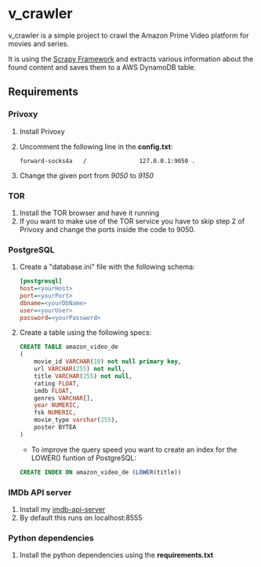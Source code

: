 # v_crawler

v_crawler is a simple project to crawl the Amazon Prime Video platform for movies and series.

It is using the [Scrapy Framework](https://github.com/scrapy/scrapy) and extracts various information about the found content and saves them to a AWS DynamoDB table.

## Requirements

### Privoxy

1. Install Privoxy
2. Uncomment the following line in the **config.txt**:
     
    ```forward-socks4a   /               127.0.0.1:9050 .```

3. Change the given port from _9050_ to _9150_

### TOR

1. Install the TOR browser and have it running
2. If you want to make use of the TOR service you have to skip step 2 of Privoxy and change the ports inside the code to 9050.

### PostgreSQL

1. Create a "database.ini" file with the following schema:

    ```ini
    [postgresql]
    host=<yourHost>
    port=<yourPort>
    dbname=<yourDbName>
    user=<yourUser>
    password=<yourPassword>
    ```
    
2. Create a table using the following specs:

    ```SQL
    CREATE TABLE amazon_video_de
    (
        movie_id VARCHAR(10) not null primary key,
        url VARCHAR(255) not null,
        title VARCHAR(255) not null,
        rating FLOAT,
        imdb FLOAT,
        genres VARCHAR[],
        year NUMERIC,
        fsk NUMERIC,
        movie_type varchar(255),
        poster BYTEA
    )
    ```
    
    - To improve the query speed you want to create an index for the LOWER() funtion of PostgreSQL:
    ```SQL
    CREATE INDEX ON amazon_video_de (LOWER(title))
    ```
    
    
### IMDb API server

1. Install my [imdb-api-server](https://github.com/BreakBB/imdb-api-server)
2. By default this runs on localhost:8555
    
    
### Python dependencies

1. Install the python dependencies using the **requirements.txt**
 
